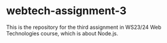# webtech-assignment-3
This is the repository for the third assignment in WS23/24 Web Technologies course, which is about Node.js.
